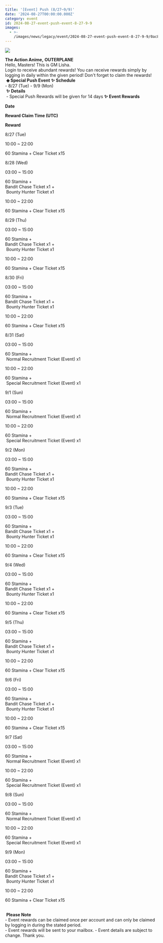 ```yaml
---
title: '[Event] Push (8/27~9/9)'
date: '2024-08-27T00:00:00.000Z'
category: event
id: 2024-08-27-event-push-event-8-27-9-9
images:
  - >-
    /images/news/legacy/event/2024-08-27-event-push-event-8-27-9-9/0ac80d4ca2a843819c831ea82bb5521a.webp
---
```


![](/images/news/legacy/event/2024-08-27-event-push-event-8-27-9-9/0ac80d4ca2a843819c831ea82bb5521a.webp)  

**The Action Anime,** **OUTERPLANE**          
Hello, Masters! This is GM Lisha.  
Login to receive abundant rewards! You can receive rewards simply by logging in daily within the given period! Don't forget to claim the rewards!  **◈ Special Push Event** **✨** **Schedule**      
\- 8/27 (Tue) - 9/9 (Mon)  
 **✨** **Details**     
 - Special Push Rewards will be given for 14 days **✨** **Event Rewards** 

**Date**

**Reward Claim Time (UTC)**

**Reward**

8/27 (Tue)

10:00 ~ 22:00

60 Stamina + Clear Ticket x15

8/28 (Wed)

03:00 ~ 15:00

60 Stamina +  
Bandit Chase Ticket x1 +  
 Bounty Hunter Ticket x1

10:00 ~ 22:00

60 Stamina + Clear Ticket x15

8/29 (Thu)

03:00 ~ 15:00

60 Stamina +  
Bandit Chase Ticket x1 +  
 Bounty Hunter Ticket x1

10:00 ~ 22:00

60 Stamina + Clear Ticket x15

8/30 (Fri)

03:00 ~ 15:00

60 Stamina +  
Bandit Chase Ticket x1 +  
 Bounty Hunter Ticket x1

10:00 ~ 22:00

60 Stamina + Clear Ticket x15

8/31 (Sat)

03:00 ~ 15:00

60 Stamina +  
 Normal Recruitment Ticket (Event) x1

10:00 ~ 22:00

60 Stamina +  
 Special Recruitment Ticket (Event) x1

9/1 (Sun)

03:00 ~ 15:00

60 Stamina +  
 Normal Recruitment Ticket (Event) x1

10:00 ~ 22:00

60 Stamina +  
 Special Recruitment Ticket (Event) x1

9/2 (Mon)

03:00 ~ 15:00

60 Stamina +  
Bandit Chase Ticket x1 +  
 Bounty Hunter Ticket x1

10:00 ~ 22:00

60 Stamina + Clear Ticket x15

9/3 (Tue)

03:00 ~ 15:00

60 Stamina +  
Bandit Chase Ticket x1 +  
 Bounty Hunter Ticket x1

10:00 ~ 22:00

60 Stamina + Clear Ticket x15

9/4 (Wed)

03:00 ~ 15:00

60 Stamina +  
Bandit Chase Ticket x1 +  
 Bounty Hunter Ticket x1

10:00 ~ 22:00

60 Stamina + Clear Ticket x15

9/5 (Thu)

03:00 ~ 15:00

60 Stamina +  
Bandit Chase Ticket x1 +  
 Bounty Hunter Ticket x1

10:00 ~ 22:00

60 Stamina + Clear Ticket x15

9/6 (Fri)

03:00 ~ 15:00

60 Stamina +  
Bandit Chase Ticket x1 +  
 Bounty Hunter Ticket x1

10:00 ~ 22:00

60 Stamina + Clear Ticket x15

9/7 (Sat)

03:00 ~ 15:00

60 Stamina +  
 Normal Recruitment Ticket (Event) x1

10:00 ~ 22:00

60 Stamina +  
 Special Recruitment Ticket (Event) x1

9/8 (Sun)

03:00 ~ 15:00

60 Stamina +  
 Normal Recruitment Ticket (Event) x1

10:00 ~ 22:00

60 Stamina +  
 Special Recruitment Ticket (Event) x1

9/9 (Mon)

03:00 ~ 15:00

60 Stamina +  
Bandit Chase Ticket x1 +  
 Bounty Hunter Ticket x1

10:00 ~ 22:00

60 Stamina + Clear Ticket x15

   
 **Please Note**  
\- Event rewards can be claimed once per account and can only be claimed by logging in during the stated period.  
\- Event rewards will be sent to your mailbox. - Event details are subject to change. Thank you.
